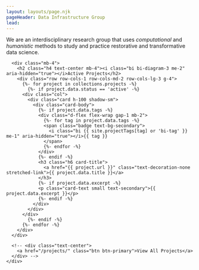 ```yaml
---
layout: layouts/page.njk
pageHeader: Data Infrastructure Group
lead: 
---
```

<section class="hero py-4">
  <div class="row justify-content-center">
    <div class="col-lg-10">
      <div class="text-center mb-5">
        <p class="lead fs-4 fw-bold text-primary mb-4">
          We are an interdisciplinary research group that uses <i>computational</i> and <i>humanistic</i> methods to study and practice restorative and transformative data science.
        </p>
      </div>
      
      <div class="mb-4">
        <h2 class="h4 text-center mb-4"><i class="bi bi-diagram-3 me-2" aria-hidden="true"></i>Active Projects</h2>
        <div class="row row-cols-1 row-cols-md-2 row-cols-lg-3 g-4">
          {%- for project in collections.projects -%}
            {%- if project.data.status == 'active' -%}
          <div class="col">
            <div class="card h-100 shadow-sm">
              <div class="card-body">
                {%- if project.data.tags -%}
                <div class="d-flex flex-wrap gap-1 mb-2">
                  {%- for tag in project.data.tags -%}
                  <span class="badge text-bg-secondary">
                    <i class="bi {{ site.projectTags[tag] or 'bi-tag' }} me-1" aria-hidden="true"></i>{{ tag }}
                  </span>
                  {%- endfor -%}
                </div>
                {%- endif -%}
                <h3 class="h6 card-title">
                  <a href="{{ project.url }}" class="text-decoration-none stretched-link">{{ project.data.title }}</a>
                </h3>
                {%- if project.data.excerpt -%}
                <p class="card-text small text-secondary">{{ project.data.excerpt }}</p>
                {%- endif -%}
              </div>
            </div>
          </div>
            {%- endif -%}
          {%- endfor -%}
        </div>
      </div>
      
      <!-- <div class="text-center">
        <a href="/projects/" class="btn btn-primary">View All Projects</a>
      </div> -->
    </div>
  </div>
</section>
